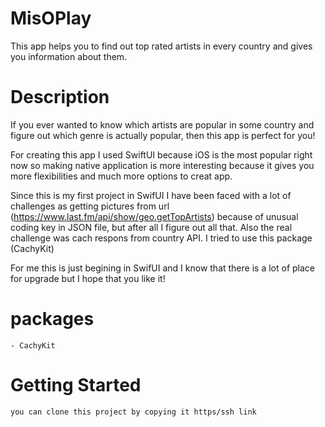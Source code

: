 # MisOPlay
  This app helps you to find out top rated artists in every country and gives you information about them.

# Description
  If you ever wanted to know which artists are popular in some country and figure out which genre is actually popular, then this app is perfect for you! 
  
  For creating this app I used SwiftUI because iOS is the most popular right now so making native application is more interesting because it gives you more flexibilities and much more options to creat app.
  
  Since this is my first project in SwifUI I have been faced with a lot of challenges as getting pictures from url (https://www.last.fm/api/show/geo.getTopArtists) because of unusual coding key in JSON file, but after all I figure out all that. Also the real challenge was cach respons from country API. I tried to use this package (CachyKit) 
  
  For me this is just begining in SwifUI and I know that there is a lot of place for upgrade but I hope that you like it!
  
  # packages 
    - CachyKit
  
  # Getting Started
    you can clone this project by copying it https/ssh link 
